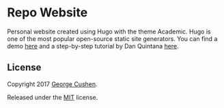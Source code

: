# Repo Website

Personal website created using Hugo with the theme Academic. Hugo is one of the most popular open-source static site generators. You can find a demo [here](https://themes.gohugo.io/theme/academic/) and a step-by-step tutorial by Dan Quintana [here](https://twitter.com/dsquintana/status/1139846569623281664).

## License

Copyright 2017 [George Cushen](https://georgecushen.com).

Released under the [MIT](https://github.com/sourcethemes/academic-kickstart/blob/master/LICENSE.md) license.
